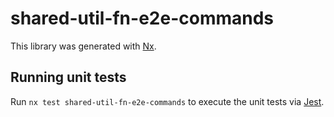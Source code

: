 # shared-util-fn-e2e-commands

This library was generated with [Nx](https://nx.dev).

## Running unit tests

Run `nx test shared-util-fn-e2e-commands` to execute the unit tests via [Jest](https://jestjs.io).
